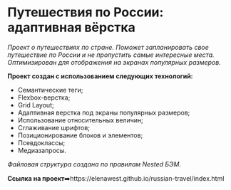 # Путешествия по России: адаптивная вёрстка

_Проект о путешествиях по стране._
_Поможет запланировать свое путешествие по России и не пропустить самые интересные места._
_Оптимизирован для отображения на экранах популярных размеров._

**Проект создан с использованием следующих технологий:**
- Семантические теги;
- Flexbox-верстка;
- Grid Layout;
- Адаптивная верстка под экраны популярных размеров;
- Использование относительных величин;
- Сглаживание шрифтов;
- Позиционирование блоков и элементов;
- Псевдоклассы;
- Медиазапросы.

_Файловая структура создана по правилам Nested БЭМ._

**Ссылка на проект**➡️https://elenawest.github.io/russian-travel/index.html

